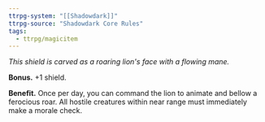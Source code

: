 ```yaml
---
ttrpg-system: "[[Shadowdark]]"
ttrpg-source: "Shadowdark Core Rules"
tags:
  - ttrpg/magicitem
---
```

*This shield is carved as a roaring lion's face with a flowing mane.*

**Bonus.** +1 shield. 

**Benefit.** Once per day, you can command the lion to animate and bellow a ferocious roar. All hostile creatures within near range must immediately make a morale check. 


